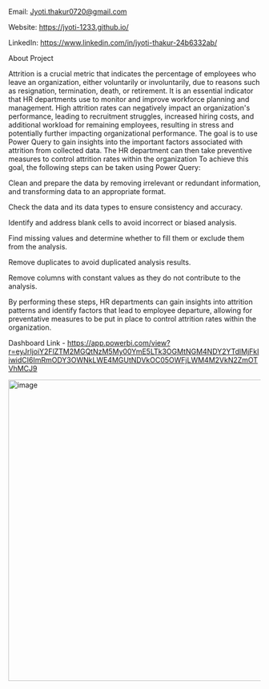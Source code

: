
Email: Jyoti.thakur0720@gmail.com

Website: https://jyoti-1233.github.io/

LinkedIn: https://www.linkedin.com/in/jyoti-thakur-24b6332ab/

About Project

Attrition is a crucial metric that indicates the percentage of employees who leave an organization, either voluntarily or involuntarily, due to reasons such as resignation, termination, death, or retirement. It is an essential indicator that HR departments use to monitor and improve workforce planning and management. High attrition rates can negatively impact an organization's performance, leading to recruitment struggles, increased hiring costs, and additional workload for remaining employees, resulting in stress and potentially further impacting organizational performance. The goal is to use Power Query to gain insights into the important factors associated with attrition from collected data. The HR department can then take preventive measures to control attrition rates within the organization To achieve this goal, the following steps can be taken using Power Query:

Clean and prepare the data by removing irrelevant or redundant information, and transforming data to an appropriate format.

Check the data and its data types to ensure consistency and accuracy.

Identify and address blank cells to avoid incorrect or biased analysis.

Find missing values and determine whether to fill them or exclude them from the analysis.

Remove duplicates to avoid duplicated analysis results.

Remove columns with constant values as they do not contribute to the analysis.

By performing these steps, HR departments can gain insights into attrition patterns and identify factors that lead to employee departure, allowing for preventative measures to be put in place to control attrition rates within the organization.

Dashboard Link - https://app.powerbi.com/view?r=eyJrIjoiY2FlZTM2MGQtNzM5My00YmE5LTk3OGMtNGM4NDY2YTdlMjFkIiwidCI6ImRmODY3OWNkLWE4MGUtNDVkOC05OWFjLWM4M2VkN2ZmOTVhMCJ9


<img width="601" alt="image" src="https://github.com/jyoti-1233/Power_BI_Projects/assets/131963970/5e2cf17b-91c9-4f76-8daa-3340684f7a86">

